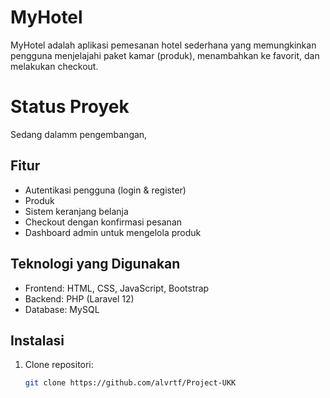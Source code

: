 # MyHotel

MyHotel adalah aplikasi pemesanan hotel sederhana yang memungkinkan pengguna menjelajahi paket kamar (produk), menambahkan ke favorit, dan melakukan checkout.

# Status Proyek

Sedang dalamm pengembangan,

## Fitur

- Autentikasi pengguna (login & register)
- Produk
- Sistem keranjang belanja
- Checkout dengan konfirmasi pesanan
- Dashboard admin untuk mengelola produk

## Teknologi yang Digunakan

- Frontend: HTML, CSS, JavaScript, Bootstrap
- Backend: PHP (Laravel 12)
- Database: MySQL

## Instalasi

1. Clone repositori:
   ```bash
   git clone https://github.com/alvrtf/Project-UKK
   ```

